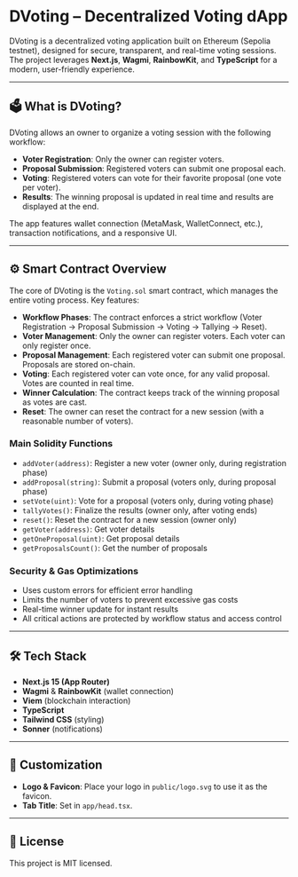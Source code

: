# DVoting – Decentralized Voting dApp

DVoting is a decentralized voting application built on Ethereum (Sepolia testnet), designed for secure, transparent, and real-time voting sessions. The project leverages **Next.js**, **Wagmi**, **RainbowKit**, and **TypeScript** for a modern, user-friendly experience.

---

## 🗳️ What is DVoting?

DVoting allows an owner to organize a voting session with the following workflow:

- **Voter Registration**: Only the owner can register voters.
- **Proposal Submission**: Registered voters can submit one proposal each.
- **Voting**: Registered voters can vote for their favorite proposal (one vote per voter).
- **Results**: The winning proposal is updated in real time and results are displayed at the end.

The app features wallet connection (MetaMask, WalletConnect, etc.), transaction notifications, and a responsive UI.

---

## ⚙️ Smart Contract Overview

The core of DVoting is the `Voting.sol` smart contract, which manages the entire voting process. Key features:

- **Workflow Phases**: The contract enforces a strict workflow (Voter Registration → Proposal Submission → Voting → Tallying → Reset).
- **Voter Management**: Only the owner can register voters. Each voter can only register once.
- **Proposal Management**: Each registered voter can submit one proposal. Proposals are stored on-chain.
- **Voting**: Each registered voter can vote once, for any valid proposal. Votes are counted in real time.
- **Winner Calculation**: The contract keeps track of the winning proposal as votes are cast.
- **Reset**: The owner can reset the contract for a new session (with a reasonable number of voters).

### Main Solidity Functions

- `addVoter(address)`: Register a new voter (owner only, during registration phase)
- `addProposal(string)`: Submit a proposal (voters only, during proposal phase)
- `setVote(uint)`: Vote for a proposal (voters only, during voting phase)
- `tallyVotes()`: Finalize the results (owner only, after voting ends)
- `reset()`: Reset the contract for a new session (owner only)
- `getVoter(address)`: Get voter details
- `getOneProposal(uint)`: Get proposal details
- `getProposalsCount()`: Get the number of proposals

### Security & Gas Optimizations

- Uses custom errors for efficient error handling
- Limits the number of voters to prevent excessive gas costs
- Real-time winner update for instant results
- All critical actions are protected by workflow status and access control

---

## 🛠️ Tech Stack

- **Next.js 15 (App Router)**
- **Wagmi** & **RainbowKit** (wallet connection)
- **Viem** (blockchain interaction)
- **TypeScript**
- **Tailwind CSS** (styling)
- **Sonner** (notifications)

---

## 🦄 Customization

- **Logo & Favicon**: Place your logo in `public/logo.svg` to use it as the favicon.
- **Tab Title**: Set in `app/head.tsx`.

---

## 📜 License

This project is MIT licensed.
